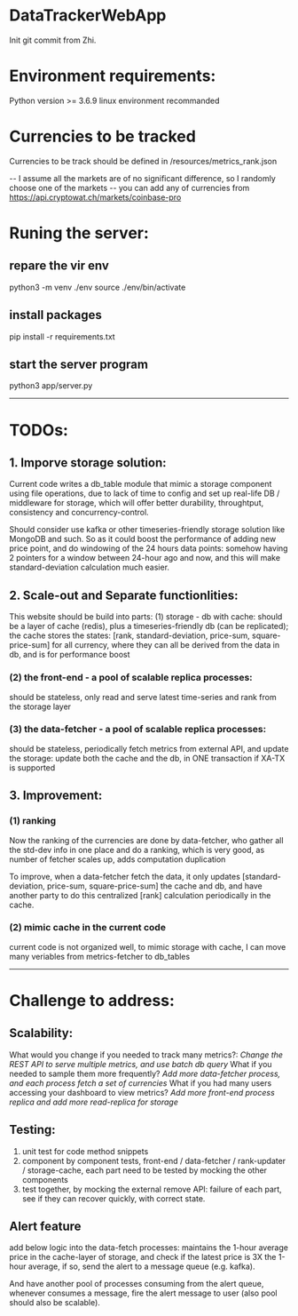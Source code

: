 # DataTrackerWebApp
Init git commit from Zhi.

# Environment requirements:
Python version >= 3.6.9
linux environment recommanded

# Currencies to be tracked
Currencies to be track should be defined in /resources/metrics_rank.json

-- I assume all the markets are of no significant difference, so I randomly choose one of the markets
-- you can add any of currencies from https://api.cryptowat.ch/markets/coinbase-pro

# Runing the server:

## repare the vir env
python3 -m venv ./env
source ./env/bin/activate

## install packages
pip install -r requirements.txt

## start the server program
python3 app/server.py

---
# TODOs:
## 1. Imporve storage solution: 
Current code writes a db_table module that mimic a storage component using file operations, 
due to lack of time to config and set up real-life DB / middleware for storage, 
which will offer better durability, throughtput, consistency and concurrency-control.

Should consider use kafka or other timeseries-friendly storage solution like MongoDB and such.
So as it could boost the performance of adding new price point, and do windowing of the 24 hours data points:
somehow having 2 pointers for a window between 24-hour ago and now, 
and this will make standard-deviation calculation much easier.

## 2. Scale-out and Separate functionlities:
This website should be build into parts:
(1) storage - db with cache: 
should be a layer of cache (redis), plus a timeseries-friendly db (can be replicated);
the cache stores the states: [rank, standard-deviation, price-sum, square-price-sum] for all currency,
where they can all be derived from the data in db, and is for performance boost

### (2) the front-end - a pool of scalable replica processes: 
should be stateless, only read and serve latest time-series and rank from the storage layer

### (3) the data-fetcher - a pool of scalable replica processes: 
should be stateless, periodically fetch metrics from external API, and update the storage:
update both the cache and the db, in ONE transaction if XA-TX is supported

## 3. Improvement:
### (1) ranking
Now the ranking of the currencies are done by data-fetcher, who gather all the std-dev info in one place and do a ranking, which is very good, as number of fetcher scales up, adds computation duplication 

To improve, when a data-fetcher fetch the data, it only updates [standard-deviation, price-sum, square-price-sum] the cache and db, and have another party to do this centralized [rank] calculation periodically in the cache.

### (2) mimic cache in the current code
current code is not organized well, to mimic storage with cache, I can move many veriables from metrics-fetcher to db_tables

---
# Challenge to address:
## Scalability: 
What would you change if you needed to track many metrics?: *Change the REST API to serve multiple metrics, and use batch db query*
What if you needed to sample them more frequently? *Add more data-fetcher process, and each process fetch a set of currencies*
What if you had many users accessing your dashboard to view metrics? *Add more front-end process replica and add more read-replica for storage*

## Testing: 
1. unit test for code method snippets
2. component by component tests, front-end / data-fetcher / rank-updater / storage-cache, each part need to be tested by mocking the other components
3. test together, by mocking the external remove API: failure of each part, see if they can recover quickly, with correct state.

## Alert feature
add below logic into the data-fetch processes: maintains the 1-hour average price in the cache-layer of storage,
and check if the latest price is 3X the 1-hour average, if so, send the alert to a message queue (e.g. kafka).

And have another pool of processes consuming from the alert queue, whenever consumes a message, fire the alert message to user (also pool should also be scalable).
